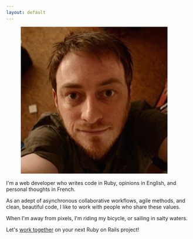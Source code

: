 ```yaml
---
layout: default
---
```


<figure class="mugshot"><img alt="Mugshot" src="/assets/mugshot.jpg"></figure>

I'm a web developer who writes code in Ruby, opinions in English, and personal thoughts in French.

As an adept of asynchronous collaborative workflows, agile methods, and clean, beautiful code, I like to work with people who share these values.

When I'm away from pixels, I'm riding my bicycle, or sailing in salty waters.

Let's [work together](mailto:hello@mendes-costa.net) on your next Ruby on Rails project!
